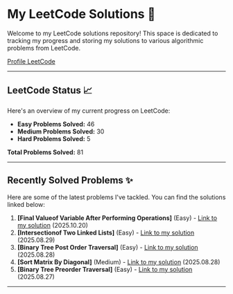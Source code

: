 # My LeetCode Solutions 🚀

Welcome to my LeetCode solutions repository! This space is dedicated to tracking my progress and storing my solutions to various algorithmic problems from LeetCode.

[Profile LeetCode](https://leetcode.com/u/L4yoos/)

---

## LeetCode Status 📈

Here's an overview of my current progress on LeetCode:
    
* **Easy Problems Solved:** 46
* **Medium Problems Solved:** 30
* **Hard Problems Solved:** 5
    
**Total Problems Solved:** 81
    

---

## Recently Solved Problems ✨

Here are some of the latest problems I've tackled. You can find the solutions linked below:
    
1.  **[Final Valueof Variable After Performing Operations]** (Easy) - [Link to my solution](https://github.com/L4yoos/leetcode/blob/main/2011_FinalValueofVariableAfterPerformingOperations_Easy/Solution.java) (2025.10.20)
2.  **[Intersectionof Two Linked Lists]** (Easy) - [Link to my solution](https://github.com/L4yoos/leetcode/blob/main/160_IntersectionofTwoLinkedLists_Easy/Solution.java) (2025.08.29)
3.  **[Binary Tree Post Order Traversal]** (Easy) - [Link to my solution](https://github.com/L4yoos/leetcode/blob/main/145_BinaryTreePostOrderTraversal_Easy/Solution.java) (2025.08.28)
4.  **[Sort Matrix By Diagonal]** (Medium) - [Link to my solution](https://github.com/L4yoos/leetcode/blob/main/3446_SortMatrixByDiagonal_Medium/Solution.java) (2025.08.28)
5.  **[Binary Tree Preorder Traversal]** (Easy) - [Link to my solution](https://github.com/L4yoos/leetcode/blob/main/144_BinaryTreePreorderTraversal_Easy/Solution.java) (2025.08.27)
    
---
